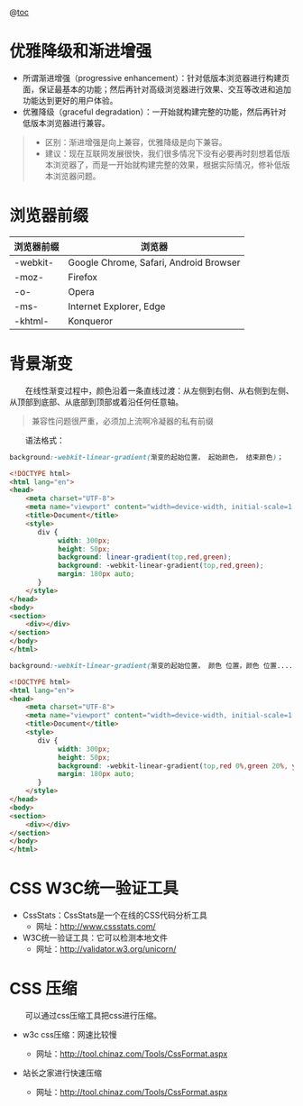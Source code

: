 @[toc](CSS补充知识)

# 优雅降级和渐进增强

+ 所谓渐进增强（progressive enhancement）：针对低版本浏览器进行构建页面，保证最基本的功能；然后再针对高级浏览器进行效果、交互等改进和追加功能达到更好的用户体验。
+ 优雅降级（graceful degradation）：一开始就构建完整的功能，然后再针对低版本浏览器进行兼容。

> + 区别：渐进增强是向上兼容，优雅降级是向下兼容。
> + 建议：现在互联网发展很快，我们很多情况下没有必要再时刻想着低版本浏览器了，而是一开始就构建完整的效果，根据实际情况，修补低版本浏览器问题。

# 浏览器前缀

浏览器前缀 | 浏览器
-|-
-webkit- | Google Chrome, Safari, Android Browser
-moz-    | Firefox
-o-      | Opera
-ms-     | Internet Explorer, Edge
-khtml-  | Konqueror

# 背景渐变
&emsp;&emsp;在线性渐变过程中，颜色沿着一条直线过渡：从左侧到右侧、从右侧到左侧、从顶部到底部、从底部到顶部或着沿任何任意轴。

> 兼容性问题很严重，必须加上流啊冷凝器的私有前缀

&emsp;&emsp;语法格式：

```css
background:-webkit-linear-gradient(渐变的起始位置， 起始颜色， 结束颜色)；
```

```html
<!DOCTYPE html>
<html lang="en">
<head>
    <meta charset="UTF-8">
    <meta name="viewport" content="width=device-width, initial-scale=1.0">
    <title>Document</title>
    <style>
       div {
            width: 300px;
            height: 50px;
            background: linear-gradient(top,red,green);
            background: -webkit-linear-gradient(top,red,green);
            margin: 180px auto;
       }
    </style>
</head>
<body>
<section>
    <div></div>
</section>
</body>
</html>
```

```css
background:-webkit-linear-gradient(渐变的起始位置， 颜色 位置，颜色 位置....)；
```

```html
<!DOCTYPE html>
<html lang="en">
<head>
    <meta charset="UTF-8">
    <meta name="viewport" content="width=device-width, initial-scale=1.0">
    <title>Document</title>
    <style>
       div {
            width: 300px;
            height: 50px;
            background: -webkit-linear-gradient(top,red 0%,green 20%, yellow 80%);
            margin: 180px auto;
       }
    </style>
</head>
<body>
<section>
    <div></div>
</section>
</body>
</html>
```

# CSS W3C统一验证工具

+ CssStats：CssStats是一个在线的CSS代码分析工具
  + 网址：http://www.cssstats.com/
+ W3C统一验证工具：它可以检测本地文件
  + 网址：http://validator.w3.org/unicorn/

# CSS 压缩
&emsp;&emsp;可以通过css压缩工具把css进行压缩。

 + w3c css压缩：网速比较慢
   + 网址：http://tool.chinaz.com/Tools/CssFormat.aspx

 + 站长之家进行快速压缩
   + 网址：http://tool.chinaz.com/Tools/CssFormat.aspx  
